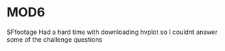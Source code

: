 # MOD6
SFfootage
Had a hard time with downloading hvplot so I couldnt answer some of the challenge questions
